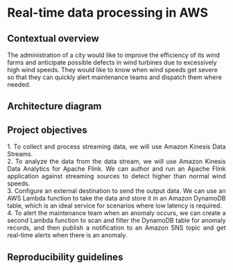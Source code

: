 # Real-time data processing in AWS

## Contextual overview

The administration of a city would like to improve the efficiency of its wind farms and anticipate possible defects in wind turbines due to excessively high wind speeds. They would like to know when wind speeds get severe so that they can quickly alert maintenance teams and dispatch them where needed. 

## Architecture diagram

## Project objectives

<p align="justify">
1. To collect and process streaming data, we will use Amazon Kinesis Data Streams. <br>
2. To analyze the data from the data stream, we will use Amazon Kinesis Data Analytics for Apache Flink. We can author and run an Apache Flink application against streaming sources to detect higher than normal wind speeds. <br>
3. Configure an external destination to send the output data. We can use an AWS Lambda function to take the data and store it in an Amazon DynamoDB table, which is an ideal service for scenarios where low latency is required. <br>
4. To alert the maintenance team when an anomaly occurs, we can create a second Lambda function to scan and filter the DynamoDB table for anomaly records, and then publish a notification to an Amazon SNS topic and get real-time alerts when there is an anomaly.
</p>

## Reproducibility guidelines
